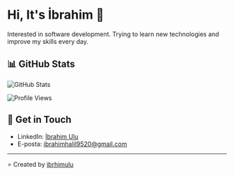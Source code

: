 # Hi, It's İbrahim 👋

Interested in software development. Trying to learn new technologies and improve my skills every day.

## 📊 GitHub Stats
![GitHub Stats](https://github-readme-stats.vercel.app/api?username=ibrhimulu&show_icons=true&theme=radical)

![Profile Views](https://komarev.com/ghpvc/?username=ibrhimulu&color=blue)

## 📱 Get in Touch
- LinkedIn: [İbrahim Ulu](https://www.linkedin.com/in/ibrahimulu/)
- E-posta: ibrahimhalil9520@gmail.com

---

⭐️ Created by [ibrhimulu](https://github.com/ibrhimulu) 
